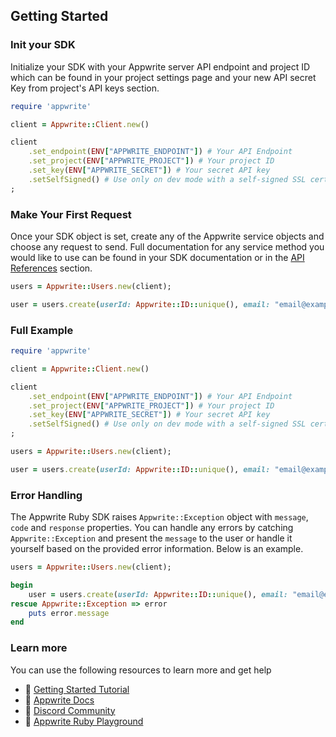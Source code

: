 ## Getting Started

### Init your SDK
Initialize your SDK with your Appwrite server API endpoint and project ID which can be found in your project settings page and your new API secret Key from project's API keys section.

```ruby
require 'appwrite'

client = Appwrite::Client.new()

client
    .set_endpoint(ENV["APPWRITE_ENDPOINT"]) # Your API Endpoint
    .set_project(ENV["APPWRITE_PROJECT"]) # Your project ID
    .set_key(ENV["APPWRITE_SECRET"]) # Your secret API key
    .setSelfSigned() # Use only on dev mode with a self-signed SSL cert
;
```

### Make Your First Request
Once your SDK object is set, create any of the Appwrite service objects and choose any request to send. Full documentation for any service method you would like to use can be found in your SDK documentation or in the [API References](https://appwrite.io/docs) section.

```ruby
users = Appwrite::Users.new(client);

user = users.create(userId: Appwrite::ID::unique(), email: "email@example.com", phone: "+123456789", password: "password", name: "Walter O'Brien");
```

### Full Example
```ruby
require 'appwrite'

client = Appwrite::Client.new()

client
    .set_endpoint(ENV["APPWRITE_ENDPOINT"]) # Your API Endpoint
    .set_project(ENV["APPWRITE_PROJECT"]) # Your project ID
    .set_key(ENV["APPWRITE_SECRET"]) # Your secret API key
    .setSelfSigned() # Use only on dev mode with a self-signed SSL cert
;

users = Appwrite::Users.new(client);

user = users.create(userId: Appwrite::ID::unique(), email: "email@example.com", phone: "+123456789", password: "password", name: "Walter O'Brien");
```

### Error Handling
The Appwrite Ruby SDK raises `Appwrite::Exception` object with `message`, `code` and `response` properties. You can handle any errors by catching `Appwrite::Exception` and present the `message` to the user or handle it yourself based on the provided error information. Below is an example.

```ruby
users = Appwrite::Users.new(client);

begin
    user = users.create(userId: Appwrite::ID::unique(), email: "email@example.com", phone: "+123456789", password: "password", name: "Walter O'Brien");
rescue Appwrite::Exception => error
    puts error.message
end
```

### Learn more
You can use the following resources to learn more and get help
- 🚀 [Getting Started Tutorial](https://appwrite.io/docs/getting-started-for-server)
- 📜 [Appwrite Docs](https://appwrite.io/docs)
- 💬 [Discord Community](https://appwrite.io/discord)
- 🚂 [Appwrite Ruby Playground](https://github.com/appwrite/playground-for-ruby)

